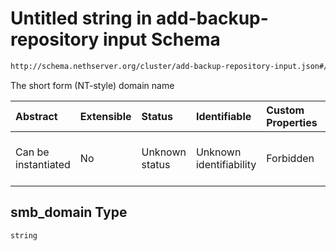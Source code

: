 # Untitled string in add-backup-repository input Schema

```txt
http://schema.nethserver.org/cluster/add-backup-repository-input.json#/$defs/smb_parameters/properties/smb_domain
```

The short form (NT-style) domain name

| Abstract            | Extensible | Status         | Identifiable            | Custom Properties | Additional Properties | Access Restrictions | Defined In                                                                                            |
| :------------------ | :--------- | :------------- | :---------------------- | :---------------- | :-------------------- | :------------------ | :---------------------------------------------------------------------------------------------------- |
| Can be instantiated | No         | Unknown status | Unknown identifiability | Forbidden         | Allowed               | none                | [add-backup-repository-input.json\*](cluster/add-backup-repository-input.json "open original schema") |

## smb\_domain Type

`string`
